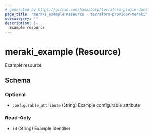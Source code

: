 ```yaml
---
# generated by https://github.com/hashicorp/terraform-plugin-docs
page_title: "meraki_example Resource - terraform-provider-meraki"
subcategory: ""
description: |-
  Example resource
---
```


# meraki_example (Resource)

Example resource



<!-- schema generated by tfplugindocs -->
## Schema

### Optional

- `configurable_attribute` (String) Example configurable attribute

### Read-Only

- `id` (String) Example identifier


